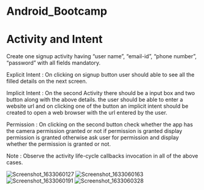 # Android_Bootcamp
# Activity and Intent

Create one signup activity having “user name”, “email-id”, “phone number”, “password” with all fields mandatory. <br>

Explicit Intent : On clicking on signup button user should able to see all the filled details on the next screen. <br>

Implicit Intent : On the second Activity there should be a input box and two button along with the above details. the user should be able to enter a website url and on clicking one of the button an implicit intent should be created to open a web browser with the url entered by the user.<br>

Permission : On clicking on the second button check whether the app has the camera permission granted or not if permission is granted display permission is granted otherwise ask user for permission and display whether the permission is granted or not. <br>

Note : Observe the activity life-cycle callbacks invocation in all of the above cases.<br>

![Screenshot_1633060127](https://user-images.githubusercontent.com/42887995/135562947-48a04bb8-8bb4-435c-8459-6b62a97a74d3.png)
![Screenshot_1633060163](https://user-images.githubusercontent.com/42887995/135562953-c5496f40-52c0-4336-bc38-71b63be6be9a.png)
![Screenshot_1633060191](https://user-images.githubusercontent.com/42887995/135562963-06f704a1-a392-4be9-9de9-14c2f695dc0c.png)
![Screenshot_1633060328](https://user-images.githubusercontent.com/42887995/135562969-0b6fdcff-79e6-4c2e-ac2e-3b30cec0c6a8.png)

